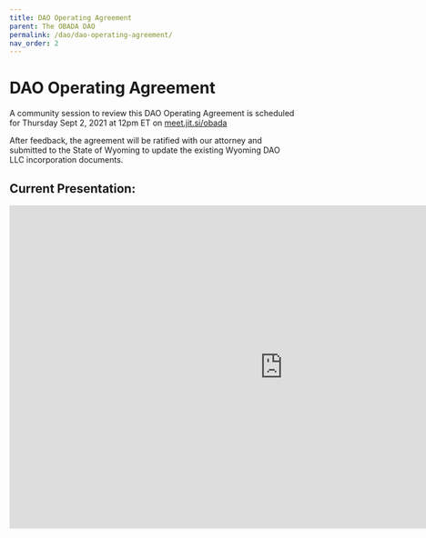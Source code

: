 ```yaml
---
title: DAO Operating Agreement
parent: The OBADA DAO
permalink: /dao/dao-operating-agreement/
nav_order: 2
---
```


# DAO Operating Agreement

A community session to review this DAO Operating Agreement is scheduled for Thursday Sept 2, 2021 at 12pm ET on [meet.jit.si/obada](https://meet.jit.si/obada)

After feedback, the agreement will be ratified with our attorney and submitted to the State of Wyoming to update the existing Wyoming DAO LLC incorporation documents.

## Current Presentation:

<iframe src="https://docs.google.com/presentation/d/e/2PACX-1vT9aiZ6QOQvndgMvYnth7P9aFx4tdlvLOdOMsxhVqNb-mTE8iUTsP9DxybwvJ6pI1vF89G3qyz1rAX3/embed?start=false&loop=false&delayms=5000" frameborder="0" width="960" height="569" allowfullscreen="true" mozallowfullscreen="true" webkitallowfullscreen="true"></iframe>
